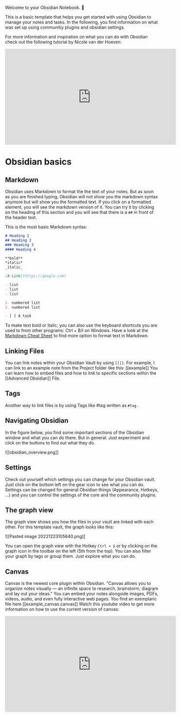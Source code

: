 Welcome to your Obsidian Notebook. 🎉

This is a basic template that helps you get started with using Obsidian to manage your notes and tasks. In the following, you find information on what was set up using communitiy plugins and obsidian settings. 

For more information and inspiration on what you can do with Obsidian check out the following tutorial by Nicole van der Hoeven:

<iframe width="560" height="315" src="https://www.youtube.com/embed/OUrOfIqvGS4" title="YouTube video player" frameborder="0" allow="accelerometer; autoplay; clipboard-write; encrypted-media; gyroscope; picture-in-picture" allowfullscreen></iframe>

# Obsidian basics

## Markdown

Obsidian uses Markdown to format the the text of your notes. 
But as soon as you are finished typing, Obsidian will not show you the markdown syntax anymore but will show you the formatted text. If you click on a formatted element, you will see the markdown version of it. You can try it by clicking on the heading of this section and you will see that there is a `##` in front of the header text.

This is the most basic Markdown syntax:

```md
# Heading 1
## Heading 2
### Heading 3
#### Heading 4

**bold**
*italic*
_italic_

[A Link](https://google.com)

- list
- list
- list

1. numbered list
2. numbered list

- [ ] A task
```

To make text bold or italic, you can also use the keyboard shortcuts you are used to from other programs: Ctrl + B/I on Windows. Have a look at the [Markdown Cheat Sheet](https://github.com/adam-p/markdown-here/wiki/Markdown-Cheatsheet) to find more option to format text in Markdown.

## Linking Files

You can link notes within your Obsidian Vault by using `[[]]`. For example, I can link to an example note from the Project folder like this: [[example]]
You can learn how to embed files and how to link to specific sections within the [[Advanced Obsidian]] File. 

## Tags
Another way to link files is by using Tags like #tag written as `#tag` .

## Navigating Obsidian

In the figure below, you find some important sections of the Obsidian window and what you can do there. But in general: Just experiment and click on the buttons to find out what they do.

![[obsidian_overview.png]]

## Settings

Check out yourself which settings you can change for your Obsidian vault. Just click on the bottom left on the gear icon to see what you can do.
Settings can be changed for general Obsidian things (Appearance, Hotkeys, ...) and you can control the settings of the core and the community plugins.

## The graph view

The graph view shows you how the files in your vault are linked with each other. For this template vault, the graph looks like this:

![[Pasted image 20221223105640.png]]

You can open the graph view with the Hotkey `Ctrl + G` or by clicking on the graph icon in the toolbar on the left (5th from the top). You can also filter your graph by tags or group them. Just explore what you can do.

## Canvas
Canvas is the newest core plugin within Obsidian. "Canvas allows you to organize notes visually — an infinite space to research, brainstorm, diagram and lay out your ideas."
You can embed your notes alongside images, PDFs, videos, audio, and even fully interactive web pages. 
You find an exemplaric file here [[example_canvas.canvas]]
Watch this youtube video to get more information on how to use the current version of canvas:
<iframe width="560" height="315" src="https://www.youtube.com/embed/G3DJKk4ivq4" title="YouTube video player" frameborder="0" allow="accelerometer; autoplay; clipboard-write; encrypted-media; gyroscope; picture-in-picture" allowfullscreen></iframe>
